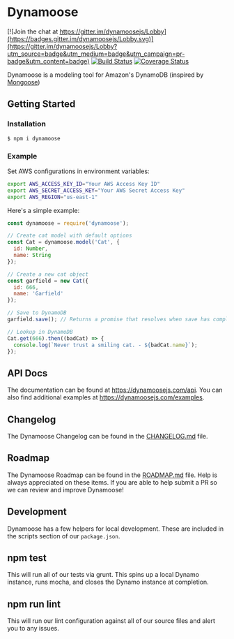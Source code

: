 # Dynamoose

[![Join the chat at https://gitter.im/dynamoosejs/Lobby](https://badges.gitter.im/dynamoosejs/Lobby.svg)](https://gitter.im/dynamoosejs/Lobby?utm_source=badge&utm_medium=badge&utm_campaign=pr-badge&utm_content=badge) [![Build Status](https://travis-ci.org/dynamoosejs/dynamoose.svg)](https://travis-ci.org/dynamoosejs/dynamoose) [![Coverage Status](https://coveralls.io/repos/github/dynamoosejs/dynamoose/badge.svg?branch=master)](https://coveralls.io/github/dynamoosejs/dynamoose?branch=master)

Dynamoose is a modeling tool for Amazon's DynamoDB (inspired by [Mongoose](http://mongoosejs.com/))


## Getting Started

### Installation

    $ npm i dynamoose

### Example

Set AWS configurations in environment variables:

```sh
export AWS_ACCESS_KEY_ID="Your AWS Access Key ID"
export AWS_SECRET_ACCESS_KEY="Your AWS Secret Access Key"
export AWS_REGION="us-east-1"
```

Here's a simple example:

```js
const dynamoose = require('dynamoose');

// Create cat model with default options
const Cat = dynamoose.model('Cat', {
  id: Number,
  name: String
});

// Create a new cat object
const garfield = new Cat({
  id: 666,
  name: 'Garfield'
});

// Save to DynamoDB
garfield.save(); // Returns a promise that resolves when save has completed

// Lookup in DynamoDB
Cat.get(666).then((badCat) => {
  console.log(`Never trust a smiling cat. - ${badCat.name}`);
});
```

## API Docs

The documentation can be found at https://dynamoosejs.com/api. You can also find additional examples at https://dynamoosejs.com/examples.

## Changelog

The Dynamoose Changelog can be found in the [CHANGELOG.md](//github.com/dynamoosejs/dynamoose/blob/master/CHANGELOG.md) file.

## Roadmap

The Dynamoose Roadmap can be found in the [ROADMAP.md](//github.com/dynamoosejs/dynamoose/blob/master/ROADMAP.md) file. Help is always appreciated on these items. If you are able to help submit a PR so we can review and improve Dynamoose!

## Development

Dynamoose has a few helpers for local development. These are included in the scripts section of our `package.json`.

## npm test

This will run all of our tests via grunt. This spins up a local Dynamo instance, runs mocha, and closes the Dynamo instance at completion.

## npm run lint

This will run our lint configuration against all of our source files and alert you to any issues.
